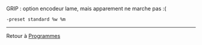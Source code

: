 GRIP : option encodeur lame, mais apparement ne marche pas :(

`-preset standard %w %m`

------------------------------------------------------------------------

Retour à [Programmes](Programmes "wikilink")
